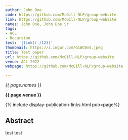 ```yaml
---
author: John Doe
code: https://github.com/McGill-NLP/group-website
link: https://github.com/McGill-NLP/group-website
names: John Doe, John Doe Sr
tags:
- ACL
- Recursion
test: '[link](./123)'
thumbnail: https://i.imgur.com/G1WCBv5.jpeg
title: Test paper
url: https://github.com/McGill-NLP/group-website
venue: ACL 2022
webpage: https://github.com/McGill-NLP/group-website

---
```


*{{ page.names }}*

**{{ page.venue }}**

{% include display-publication-links.html pub=page%}

## Abstract

test test